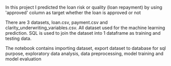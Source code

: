 In this project I predicted the loan risk or quality (loan repayment) by using 'approved' column as target whether the loan is approved or not

There are 3 datasets, loan.csv, payment.csv and clarity_underwriting_variables.csv. All dataset used for the machine learning prediction.
SQL is used to join the dataset into 1 dataframe as training and testing data.

The notebook contains importing dataset, export dataset to database for sql purpose, exploratory data analysis, data preprocessing, model training and model evaluation
